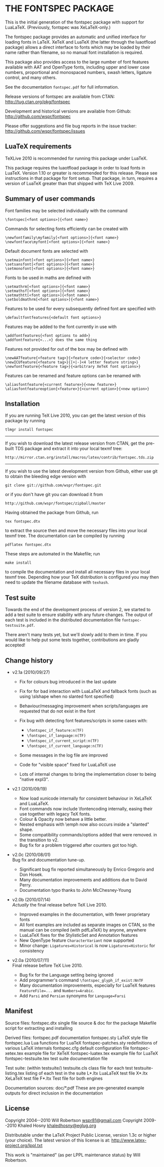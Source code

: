 
THE FONTSPEC PACKAGE
====================

This is the initial generation of the fontspec package with support for
LuaLaTeX. (Previously, fontspec was XeLaTeX-only.)

The fontspec package provides an automatic and unified interface for loading
fonts in LaTeX. XeTeX and LuaTeX (the latter through the luaotfload package)
allows a direct interface to fonts which may be loaded by their name rather
than filename, so no manual font installation is required.

This package also provides access to the large number of font features
available with AAT and OpenType fonts, including upper and lower case numbers,
proportional and monospaced numbers, swash letters, ligature control, and many
others.

See the documentation `fontspec.pdf` for full information.

Release versions of fontspec are available from CTAN:  
  <http://tug.ctan.org/pkg/fontspec>
  
Development and historical versions are available from Github:  
  <http://github.com/wspr/fontspec>
  
Please offer suggestions and file bug reports in the issue tracker:  
  <http://github.com/wspr/fontspec/issues>


LuaTeX requirements
-------------------

TeXLive 2010 is recommended for running this package under LuaTeX.

This package requires the luaotfload package in order to load fonts in LuaTeX.
Version 1.10 or greater is recommended for this release. Please see
instructions in that package for font setup. That package, in turn, requires
a version of LuaTeX greater than that shipped with TeX Live 2009.


Summary of user commands
------------------------

Font families may be selected individually with the command

    \fontspec[<font options>]{<font name>}

Commands for selecting fonts efficiently can be created with

    \newfontfamily\myfamily[<font options>]{<font name>}
    \newfontface\myfont[<font options>]{<font name>}

Default document fonts are selected with

    \setmainfont[<font options>]{<font name>}
    \setsansfont[<font options>]{<font name>}
    \setmonofont[<font options>]{<font name>}

Fonts to be used in maths are defined with

    \setmathrm[<font options>]{<font name>}
    \setmathsf[<font options>]{<font name>}
    \setmathtt[<font options>]{<font name>}
    \setboldmathrm[<font options>]{<font name>}

Features to be used for every subsequently defined font are specified with

    \defaultfontfeatures{<default font options>}

Features may be added to the font currently in use with

    \addfontfeatures{<font options to add>}
    \addfontfeature{<...>} does the same thing

Features not provided for out of the box may be defined with

    \newAATfeature{<feature tag>}{<feature code>}{<selector code>}
    \newICUfeature{<feature tag>}{[+|-]<4 letter feature string>}
    \newfontfeature{<feature tag>}{<arbitrary XeTeX font options>}

Features can be renamed and feature options can be renamed with

    \aliasfontfeature{<current feature>}{<new feature>}
    \aliasfontfeatureoption{<feature>}{<current option>}{<new option>}



Installation
------------

If you are running TeX Live 2010, you can get the latest version
of this package by running

    tlmgr install fontspec

  * * *

If you wish to download the latest release version from CTAN, get
the pre-built TDS package and extract it into your local texmf tree:

    http://mirror.ctan.org/install/macros/latex/contrib/fontspec.tds.zip

  * * *

If you wish to use the latest development version from Github,
either use git to obtain the bleeding edge version with

    git clone git://github.com/wspr/fontspec.git

or if you don't have git you can download it from

    http://github.com/wspr/fontspec/zipball/master

Having obtained the package from Github, run

    tex fontspec.dtx

to extract the source then and move the necessary files into your
local texmf tree. The documentation can be compiled by running

    pdflatex fontspec.dtx

These steps are automated in the Makefile; run

    make install

to compile the documentation and install all necessary files in your
local texmf tree. Depending how your TeX distribution is configured
you may then need to update the filename database with `texhash`.


Test suite
----------

Towards the end of the development process of version 2, we started
to add a test suite to ensure stability with any future changes. The
output of each test is included in the distributed documentation file
`fontspec-testsuite.pdf`.

There aren't many tests yet, but we'll slowly add to them in time.
If you would like to help put some tests together, contributions are
gladly accepted!


Change history
--------------

- v2.1a (2010/09/27)

    * Fix for colours bug introduced in the last update
    * Fix for for bad interaction with LuaLaTeX and fallback fonts
      (such as using \slshape when no slanted font specified)
    * Behaviour/messaging improvement when scripts/languages are requested
      that do not exist in the font
    * Fix bug with detecting font features/scripts in some cases with:

        - `\fontspec_if_feature:n(TF)`
        - `\fontspec_if_language:n(TF)`
        - `\fontspec_if_current_script:n(TF)`
        - `\fontspec_if_current_language:n(TF)`

    * Some messages in the log file are improved
    * Code for "visible space" fixed for LuaLaTeX use
    * Lots of internal changes to bring the implementation closer
      to being "native expl3".

- v2.1 (2010/09/19)
  
    * Now load xunicode internally for consistent behaviour in
      XeLaTeX and LuaLaTeX.
    * Font commands now include \fontencoding internally, easing their
      use together with legacy TeX fonts.
    * Colour & Opacity now behave a little better.
    * Nested emphasis with \emph now also occurs inside a "slanted" shape.
    * Some compatibility commands/options added that were removed.
      in the transition to v2.
    * Bug fix for a problem triggered after counters got too high.

- v2.0c (2010/08/01)  
  Bug fix and documentation tune-up.

    * Significant bug fix reported simultaneously by Enrico Gregorio and
      Don Hosek.
    * Many documentation improvements and additions due to David Perry.
    * Documentation typo thanks to John McChesney-Young

- v2.0b (2010/07/14)  
  *Actually* the final release before TeX Live 2010.

    * Improved examples in the documentation, with fewer proprietary fonts
    * All font examples are included as separate images on CTAN, so the
      manual can be compiled (with pdfLaTeX) by anyone, anywhere
    * LuaLaTeX fixes for the StylisticSet and Annotation features
    * New OpenType feature `CharacterVariant` now supported
    * Minor change: `Ligatures=Historical` is now `Ligatures=Historic` for consistency

- v2.0a (2010/07/11)  
  Final release before TeX Live 2010.
  
    * Bug fix for the Language setting being ignored
    * Add programmer's command `\fontspec_glyph_if_exist:NnTF`
    * Many documentation improvements, especially for LuaTeX features
      `FeatureFile=...` and `Numbers=Arabic`.
    * Add `Parsi` and `Persian` synonyms for `Language=Farsi`

Manifest
--------

Source files:
        fontspec.dtx               single file source & doc for the package
        Makefile                   script for extracting and installing

Derived files:
        fontspec.pdf               documentation
        fontspec.sty               LaTeX style file
        fontspec.lua               Lua functions for LuaTeX
        fontspec-patches.sty       redefinitions of various LaTeX internals
        fontspec.cfg               default configuration file
        fontspec-xetex.tex         example file for XeTeX
        fontspec-luatex.tex        example file for LuaTeX
        fontspec-testsuite.tex     test suite documentation file

Test suite: (within testsuite/)
        testsuite.cls              class file for each test
        testsuite-listing.tex      listing of each test in the suite
        L*.ltx                     LuaLaTeX test file
        X*.ltx                     XeLaTeX test file
        F*.ltx                     Test file for both engines

Documentation sources:
        doc/*.pdf                  These are pre-generated example outputs for 
                                   direct inclusion in the documentation

License
-------

Copyright 2004--2010 Will Robertson <wspr81@gmail.com>
Copyright 2009--2010 Khaled Hosny <khaledhosny@eglug.org>

Distributable under the LaTeX Project Public License,
version 1.3c or higher (your choice). The latest version of
this license is at: http://www.latex-project.org/lppl.txt

This work is "maintained" (as per LPPL maintenance status)
by Will Robertson.

